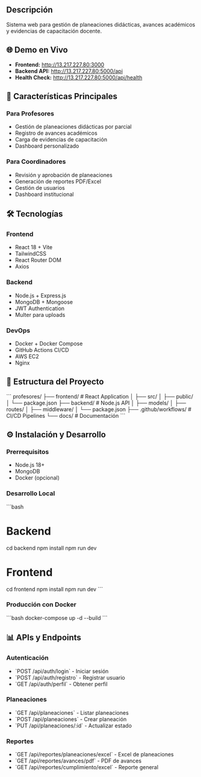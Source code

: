 ## Descripción
Sistema web para gestión de planeaciones didácticas, avances académicos y evidencias de capacitación docente.

## 🌐 Demo en Vivo
- **Frontend:** http://13.217.227.80:3000
- **Backend API:** http://13.217.227.80:5000/api
- **Health Check:** http://13.217.227.80:5000/api/health

## 🚀 Características Principales

### Para Profesores
- Gestión de planeaciones didácticas por parcial
- Registro de avances académicos
- Carga de evidencias de capacitación
- Dashboard personalizado

### Para Coordinadores
- Revisión y aprobación de planeaciones
- Generación de reportes PDF/Excel
- Gestión de usuarios
- Dashboard institucional

## 🛠️ Tecnologías

### Frontend
- React 18 + Vite
- TailwindCSS
- React Router DOM
- Axios

### Backend
- Node.js + Express.js
- MongoDB + Mongoose
- JWT Authentication
- Multer para uploads

### DevOps
- Docker + Docker Compose
- GitHub Actions CI/CD
- AWS EC2
- Nginx

## 📁 Estructura del Proyecto

\`\`\`
profesores/
├── frontend/                 # React Application
│   ├── src/
│   ├── public/
│   └── package.json
├── backend/                  # Node.js API
│   ├── models/
│   ├── routes/
│   ├── middleware/
│   └── package.json
├── .github/workflows/        # CI/CD Pipelines
└── docs/                     # Documentación
\`\`\`

## ⚙️ Instalación y Desarrollo

### Prerrequisitos
- Node.js 18+
- MongoDB
- Docker (opcional)

### Desarrollo Local
\`\`\`bash
# Backend
cd backend
npm install
npm run dev

# Frontend
cd frontend
npm install
npm run dev
\`\`\`

### Producción con Docker
\`\`\`bash
docker-compose up -d --build
\`\`\`

## 📊 APIs y Endpoints

### Autenticación
- \`POST /api/auth/login\` - Iniciar sesión
- \`POST /api/auth/registro\` - Registrar usuario
- \`GET /api/auth/perfil\` - Obtener perfil

### Planeaciones
- \`GET /api/planeaciones\` - Listar planeaciones
- \`POST /api/planeaciones\` - Crear planeación
- \`PUT /api/planeaciones/:id\` - Actualizar estado

### Reportes
- \`GET /api/reportes/planeaciones/excel\` - Excel de planeaciones
- \`GET /api/reportes/avances/pdf\` - PDF de avances
- \`GET /api/reportes/cumplimiento/excel\` - Reporte general

